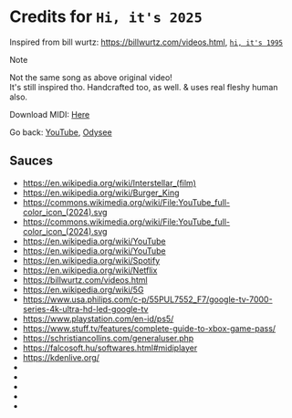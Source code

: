 # Credits for `Hi, it's 2025`

Inspired from bill wurtz: https://billwurtz.com/videos.html, [`hi, it's 1995`](https://billwurtz.com/hi%20it's%201995.mp4)

> [!NOTE]
> Not the same song as above original video!  
> It's still inspired tho. Handcrafted too, as well. & uses real fleshy human also.

Download MIDI: [Here](/music/D_HiY25.mid)

Go back: [YouTube](https://youtu.be/KHajDchetNE), [Odysee](https://odysee.com/@JOELwindows7/Hi_Its2025)

## Sauces

- https://en.wikipedia.org/wiki/Interstellar_(film)
- https://en.wikipedia.org/wiki/Burger_King
- https://commons.wikimedia.org/wiki/File:YouTube_full-color_icon_(2024).svg
- https://commons.wikimedia.org/wiki/File:YouTube_full-color_icon_(2024).svg
- https://en.wikipedia.org/wiki/YouTube
- https://en.wikipedia.org/wiki/YouTube
- https://en.wikipedia.org/wiki/Spotify
- https://en.wikipedia.org/wiki/Netflix
- https://billwurtz.com/videos.html
- https://en.wikipedia.org/wiki/5G
- https://www.usa.philips.com/c-p/55PUL7552_F7/google-tv-7000-series-4k-ultra-hd-led-google-tv
- https://www.playstation.com/en-id/ps5/
- https://www.stuff.tv/features/complete-guide-to-xbox-game-pass/
- https://schristiancollins.com/generaluser.php
- https://falcosoft.hu/softwares.html#midiplayer
- https://kdenlive.org/
- 
- 
- 
- 
-